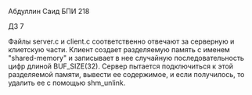Абдуллин Саид БПИ 218

ДЗ 7

Файлы server.c и client.с соответственно отвечают за серверную и клиетскую части.
Клиент создает разделяемую память с именем "shared-memory" и записывает в нее случайную последовательность цифр длиной BUF_SIZE(32).
Сервер пытается подключиться к этой разделяемой памяти, вывести ее содержимое, и если получилось, то удалить ее с помощью shm_unlink.


